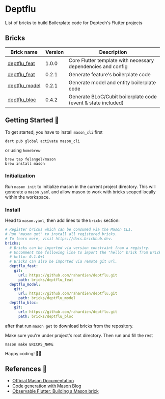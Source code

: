 # Deptflu

List of bricks to build Boilerplate code for Deptech's Flutter projects

## Bricks

| Brick name           | Version               | Description                                         |
|----------------------|-----------------------|-----------------------------------------------------|
| [deptflu_feat](https://github.com/rahardien/deptflu/tree/master/bricks/deptflu_core)         | 1.0.0                 | Core Flutter template with necessary dependencies and config                 |
| [deptflu_feat](https://github.com/rahardien/deptflu/tree/master/bricks/deptflu_feat)         | 0.2.1                 | Generate feature's boilerplate code                 |
| [deptflu_model](https://github.com/rahardien/deptflu/tree/master/bricks/deptflu_model)        | 0.2.1                 | Generate model and entity boilerplate code                 |
| [deptflu_bloc](https://github.com/rahardien/deptflu/tree/master/bricks/deptflu_bloc)         | 0.4.2                 | Generate BLoC/Cubit boilerplate code (event & state included)                  |

## Getting Started 🚀

To get started, you have to install `mason_cli` first

```shell
dart pub global activate mason_cli
```

or using `homebrew`

```shell
brew tap felangel/mason
brew install mason
```

### Initialization

Run `mason init` to initialize mason in the current project directory. This will generate a `mason.yaml` and allow mason to work with bricks scoped locally within the workspace.

### Install

Head to `mason.yaml`, then add lines to the `bricks` section:

```yaml
# Register bricks which can be consumed via the Mason CLI.
# Run "mason get" to install all registered bricks.
# To learn more, visit https://docs.brickhub.dev.
bricks:
  # Bricks can be imported via version constraint from a registry.
  # Uncomment the following line to import the "hello" brick from BrickHub.
  # hello: 0.1.0+1
  # Bricks can also be imported via remote git url.
  deptflu_feat:
    git:
      url: https://github.com/rahardien/deptflu.git
      path: bricks/deptflu_feat
  deptflu_model:
    git:
      url: https://github.com/rahardien/deptflu.git
      path: bricks/deptflu_model
  deptflu_bloc:
    git:
      url: https://github.com/rahardien/deptflu.git
      path: bricks/deptflu_bloc
```

after that run `mason get` to download bricks from the repository.

Make sure you're under project's root directory. Then run and fill the rest

```shell
mason make BRICKS_NAME 
```

Happy coding! 🥳🎉

## References 📕

- [Official Mason Documentation][2]
- [Code generation with Mason Blog][3]
- [Observable Flutter: Building a Mason brick][6]

[2]: https://docs.brickhub.dev
[3]: https://verygood.ventures/blog/code-generation-with-mason
[6]: https://youtu.be/o8B1EfcUisw
